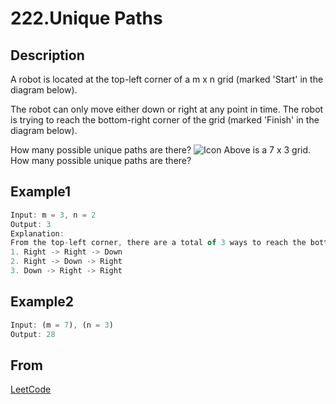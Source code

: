 # 222.Unique Paths

## Description

A robot is located at the top-left corner of a m x n grid (marked 'Start' in the diagram below).

The robot can only move either down or right at any point in time. The robot is trying to reach the bottom-right corner of the grid (marked 'Finish' in the diagram below).

How many possible unique paths are there?
![Icon](https://leetcode.com/static/images/problemset/robot_maze.png)
Above is a 7 x 3 grid. How many possible unique paths are there?

## Example1

```js
Input: m = 3, n = 2
Output: 3
Explanation:
From the top-left corner, there are a total of 3 ways to reach the bottom-right corner:
1. Right -> Right -> Down
2. Right -> Down -> Right
3. Down -> Right -> Right
```

## Example2

```js
Input: (m = 7), (n = 3)
Output: 28
```

## From

[LeetCode](https://leetcode.com/problems/unique-paths)
